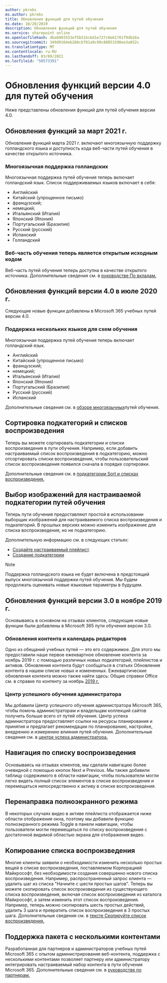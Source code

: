 ```yaml
---
author: pkrebs
ms.author: pkrebs
title: Обновления функций для путей обучения
ms.date: 10/20/2019
description: Обновления функций для путей обучения
ms.service: sharepoint online
ms.openlocfilehash: dba6903553ef5b51bc6d1e727c0e61781f9db26a
ms.sourcegitcommit: 349d9164eb268cb701a9c99c88053198ee3a032c
ms.translationtype: MT
ms.contentlocale: ru-RU
ms.lasthandoff: 03/09/2021
ms.locfileid: "50573391"
---
```

# <a name="learning-pathways-version-40-feature-updates"></a>Обновления функций версии 4.0 для путей обучения
Ниже представлены обновления функций для путей обучения версии 4.0.  

## <a name="march-2021-feature-updates"></a>Обновления функций за март 2021 г.
Обновления функций марта 2021 г. включают многоязычную поддержку голландского языка и доступность кода веб-части путей обучения в качестве открытого источника. 

### <a name="multilingual-support-for-dutch"></a>Многоязычная поддержка голландских 
Многоязычная поддержка путей обучения теперь включает голландский язык. Список поддерживаемых языков включает в себя: 
- Английский     
- Китайский (упрощенное письмо) 
- французский; 
- немецкий; 
- Итальянский (Италия) 
- Японский (Япония) 
- Португальский (Бразилия) 
- Русский (русский) 
- Испанский
- Голландский 

### <a name="learning-pathways-web-part-is-now-open-source"></a>Веб-часть обучения теперь является открытым исходным кодом
Веб-часть путей обучения теперь доступна в качестве открытого источника. Дополнительные сведения см. в [руководстве По вкладам.](https://github.com/pnp/custom-learning-office-365#contributions)

## <a name="july-2020-version-40-feature-updates"></a>Обновления функций версии 4.0 в июле 2020 г. 

Следующие новые функции добавлены в Microsoft 365 учебных путей версии 4.0. 

### <a name="multilingual-support-for-learning-pathways"></a>Поддержка нескольких языков для схем обучения 
Многоязычная поддержка путей обучения теперь включает голландский язык. 
- Английский     
- Китайский (упрощенное письмо) 
- французский; 
- немецкий; 
- Итальянский (Италия) 
- Японский (Япония) 
- Португальский (Бразилия) 
- Русский (русский) 
- Испанский 


Дополнительные сведения см. в [обзоре многоязычных](custom_overview.md)путей обучения. 

## <a name="sort-subcategories-and-playlists"></a>Сортировка подкатегорий и списков воспроизведения

Теперь вы можете сортировать подкатегории и списки воспроизведения в пути обучения. Например, если добавить настраиваемый список воспроизведения в подкатегорию, можно отсортировать списки воспроизведения, чтобы пользовательский список воспроизведения появился сначала в порядке сортировки. 

Дополнительные сведения см. в [подкатегории Sort и списках воспроизведения.](custom_sortsubplay.md) 

## <a name="image-picker-for-learning-pathways-custom-subcategories"></a>Выбор изображений для настраиваемой подкатегории путей обучения 
Теперь пути обучения предоставляют простой в использовании выборщик изображений для настраиваемого списка воспроизведения и подкатегорий.  В прошлых версиях можно изменить изображение для списка воспроизведения, но не подкатегорию.  

Дополнительную информацию см. в следующих статьях:
- [Создайте настраиваемый плейлист](custom_createnewplaylist.md). 
- [Создание подкатегории](custom_createnewcat.md)

> [!NOTE]
> Поддержка голландского языка не будет включена в предстоящий выпуск многоязычной поддержки путей обучения. Мы будем продолжать оценивать новые языковые параметры в будущем.

## <a name="november-2019-version-30-feature-updates"></a>Обновления функций версии 3.0 в ноябре 2019 г.
Основываясь в основном на отзывах клиентов, следующие новые функции были добавлены в Microsoft 365 пути обучения версии 3.0.

### <a name="content-updates-and-editorial-calendar"></a>Обновления контента и календарь редакторов
Одно из обещаний учебных путей — это его содержимое. Для этого мы предоставили наше первое ежеквартное обновление контента за ноябрь 2019 г. с помощью различных новых подкатегорий, плейлистов и активов. Обновления контента будут сообщаться в статьях Обновления контента в нашем списке новых и измененных. Ежеквартические обновления контента можно также найти здесь: Общие справки Office см. в справке по контенту за ноябрь [2019 г.](custom_contentupdates.md)

### <a name="learning-pathways-admin-success-center"></a>Центр успешного обучения администратора
Мы добавили Центр успешного обучения администратора Microsoft 365, чтобы помочь администраторам и владельцам коллекций сайтов получить больше всего от путей обучения. Центр успеха администратора предоставляет ссылки на ресурсы планирования и принятия и предлагает рекомендации по планированию, настройке, внедрению и измерению влияния путей обучения. Дополнительные сведения см. в [центре успеха администратора.](custom_successcenter.md)

## <a name="playlist-navigation"></a>Навигация по списку воспроизведения
Основываясь на отзывах клиентов, мы сделали навигацию более очевидной с помощью кнопок Next и Previous. Мы также добавили таблицу содержимого в области навигации, чтобы пользователи могли легко видеть полный список элементов в списке воспроизведения и перемещаться непосредственно к активу в списке воспроизведения.

## <a name="toggle-full-screen-mode"></a>Перенаправка полноэкранного режима
В некоторых случаях видео в активе плейлиста отображается ниже области отображения окна, поэтому мы добавили функцию полноэкранного режима Toggle в панели навигации, чтобы пользователи могли перемещаться по списку воспроизведения с достаточной видимой областью экрана для отображения видео.

## <a name="copy-a-playlist"></a>Копирование списка воспроизведения
Многие клиенты заявили о необходимости изменить несколько простых вещей в списке воспроизведения, поставляемом Корпорацией Майкрософт, без необходимости создания совершенно нового списка воспроизведения. Например, распространенный запрос клиента — удалить шаг из списка "Начните с шести простых шагов". Теперь вы можете скопировать список воспроизведения из существующего списка воспроизведения, включая список воспроизведения из каталога Майкрософт, а затем изменить этот список воспроизведения. Например, теперь можно скопировать шесть простых действий, удалить 3 шага и превратить список воспроизведения в 3 простых шага. Дополнительные сведения см. в [тексте Скопируйте список воспроизведения.](custom_copyplaylist.md)

## <a name="multi-content-pack-support"></a>Поддержка пакета с несколькими контентами
Разработанная для партнеров и администраторов учебных путей Microsoft 365 с опытом администрирования веб-контента, поддержка с несколькими контентами позволяет партнеру или администратору интегрировать настраиваемый набор контента в пути обучения Microsoft 365. Дополнительные сведения см. в [руководстве по партнерам.](custom_partnerguide.md)

